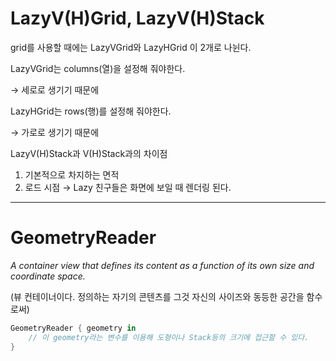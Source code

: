 # LazyV(H)Grid, LazyV(H)Stack

grid를 사용할 때에는 LazyVGrid와 LazyHGrid 이 2개로 나뉜다.

LazyVGrid는 columns(열)을 설정해 줘야한다.

→ 세로로 생기기 때문에

LazyHGrid는 rows(행)를 설정해 줘야한다.

→ 가로로 생기기 때문에

LazyV(H)Stack과 V(H)Stack과의 차이점

1. 기본적으로 차지하는 면적
2. 로드 시점 → Lazy 친구들은 화면에 보일 때 렌더링 된다.
---
# GeometryReader

*A container view that defines its content as a function of its own size and coordinate space.*

(뷰 컨테이너이다. 정의하는 자기의 콘텐츠를 그것 자신의 사이즈와 동등한 공간을 함수로써)

```swift
GeometryReader { geometry in
	// 이 geometry라는 변수를 이용해 도형이나 Stack등의 크기에 접근할 수 있다.
}
```